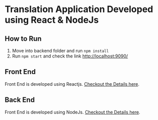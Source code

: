 # Translation Application Developed using React & NodeJs

## How to Run

1. Move into backend folder and run `npm install`
2. Run `npm start` and check the link [http://localhost:9090/](http://localhost:9090/)

## Front End

Front End is developed using Reactjs. [Checkout the Details here](/frontend/README.md).

## Back End

Front End is developed using NodeJs. [Checkout the Details here](/backend/README.md).
